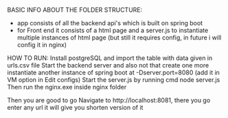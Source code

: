 BASIC INFO ABOUT THE FOLDER STRUCTURE:

 - app consists of all the backend api's which is built on spring boot
 - for Front end it consists of a html page and a server.js to instantiate multiple instances of html page (but still it requires config, in future i will config it in nginx)

HOW TO RUN:
Install postgreSQL and import the table with data given in urls.csv file
Start the backend server and also not that create one more instantiate another instance of spring boot at -Dserver.port=8080 (add it in VM option in Edit configs)
Start the server.js by running cmd node server.js
Then run the nginx.exe inside nginx folder


Then you are good to go
Navigate to http://localhost:8081, there you go enter any url it will give you shorten version of it


